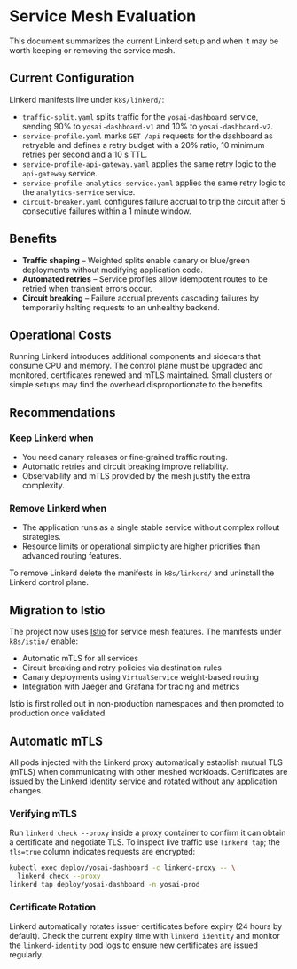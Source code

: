 # Service Mesh Evaluation

This document summarizes the current Linkerd setup and when it may be worth keeping or removing the service mesh.

## Current Configuration

Linkerd manifests live under `k8s/linkerd/`:

- `traffic-split.yaml` splits traffic for the `yosai-dashboard` service, sending 90% to `yosai-dashboard-v1` and 10% to `yosai-dashboard-v2`.
- `service-profile.yaml` marks `GET /api` requests for the dashboard as retryable and defines a retry budget with a 20% ratio, 10 minimum retries per second and a 10&nbsp;s TTL.
- `service-profile-api-gateway.yaml` applies the same retry logic to the `api-gateway` service.
- `service-profile-analytics-service.yaml` applies the same retry logic to the `analytics-service` service.
- `circuit-breaker.yaml` configures failure accrual to trip the circuit after 5 consecutive failures within a 1&nbsp;minute window.

## Benefits

- **Traffic shaping** – Weighted splits enable canary or blue/green deployments without modifying application code.
- **Automated retries** – Service profiles allow idempotent routes to be retried when transient errors occur.
- **Circuit breaking** – Failure accrual prevents cascading failures by temporarily halting requests to an unhealthy backend.

## Operational Costs

Running Linkerd introduces additional components and sidecars that consume CPU and memory. The control plane must be upgraded and monitored, certificates renewed and mTLS maintained. Small clusters or simple setups may find the overhead disproportionate to the benefits.

## Recommendations

### Keep Linkerd when

- You need canary releases or fine‑grained traffic routing.
- Automatic retries and circuit breaking improve reliability.
- Observability and mTLS provided by the mesh justify the extra complexity.

### Remove Linkerd when

- The application runs as a single stable service without complex rollout strategies.
- Resource limits or operational simplicity are higher priorities than advanced routing features.

To remove Linkerd delete the manifests in `k8s/linkerd/` and uninstall the Linkerd control plane.

## Migration to Istio

The project now uses [Istio](https://istio.io) for service mesh features. The manifests under `k8s/istio/` enable:

- Automatic mTLS for all services
- Circuit breaking and retry policies via destination rules
- Canary deployments using `VirtualService` weight-based routing
- Integration with Jaeger and Grafana for tracing and metrics

Istio is first rolled out in non-production namespaces and then promoted to production once validated.

## Automatic mTLS

All pods injected with the Linkerd proxy automatically establish mutual TLS
(mTLS) when communicating with other meshed workloads. Certificates are issued by
the Linkerd identity service and rotated without any application changes.

### Verifying mTLS

Run `linkerd check --proxy` inside a proxy container to confirm it can obtain a
certificate and negotiate TLS. To inspect live traffic use `linkerd tap`; the
`tls=true` column indicates requests are encrypted:

```bash
kubectl exec deploy/yosai-dashboard -c linkerd-proxy -- \
  linkerd check --proxy
linkerd tap deploy/yosai-dashboard -n yosai-prod
```

### Certificate Rotation

Linkerd automatically rotates issuer certificates before expiry (24&nbsp;hours by
default). Check the current expiry time with `linkerd identity` and monitor the
`linkerd-identity` pod logs to ensure new certificates are issued regularly.
